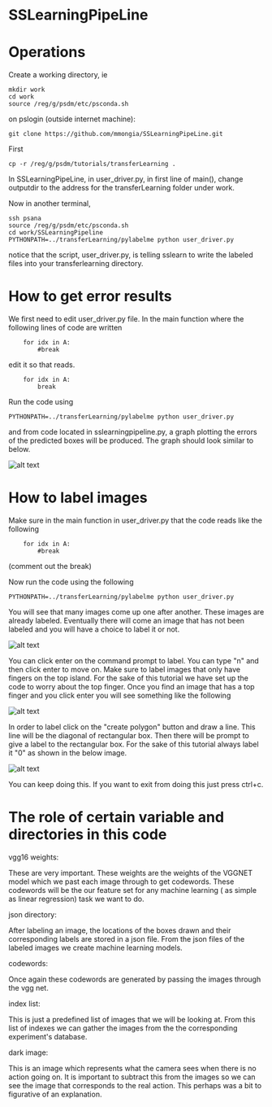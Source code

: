 # SSLearningPipeLine

# Operations


Create a working directory, ie

```
mkdir work
cd work
source /reg/g/psdm/etc/psconda.sh
```
on pslogin (outside internet machine):

```
git clone https://github.com/mmongia/SSLearningPipeLine.git
```
First 


```
cp -r /reg/g/psdm/tutorials/transferLearning .
```

In SSLearningPipeLine, in user_driver.py, in first line of main(), change outputdir to the address for the transferLearning folder under work.


Now in another terminal, 

```
ssh psana
source /reg/g/psdm/etc/psconda.sh
cd work/SSLearningPipeline
PYTHONPATH=../transferLearning/pylabelme python user_driver.py
```

notice that the script, user_driver.py, is telling sslearn to write the labeled files into your transferlearning directory.



# How to get error results

We first need to edit user_driver.py file. In the main function where the following lines of code are written 
```
    for idx in A:
        #break

```
edit it so that reads. 
```
    for idx in A:
        break
```

Run the code using
```
PYTHONPATH=../transferLearning/pylabelme python user_driver.py
```
and from code located in sslearningpipeline.py, a graph plotting the errors of the predicted boxes will be produced.
The graph should look similar to  below.



![alt text](https://github.com/mmongia/SSLearningPipeLine/blob/master/ErrorFromTransferLearning.JPG)





# How to label images
Make sure in the main function in user_driver.py that the code reads like the following


```
    for idx in A:
        #break
```

(comment out the break)

Now run the code using the following 

```
PYTHONPATH=../transferLearning/pylabelme python user_driver.py
```
You will see that many images come up one after another. These images are already labeled. Eventually there will come an image that has not been labeled and you will have a choice to label it or not.

![alt text](https://github.com/mmongia/SSLearningPipeLine/blob/master/Comment1.JPG)

You can click enter on the command prompt to label. You can type "n" and then click enter to move on. Make sure to label images that only have fingers on the top island. For the sake of this tutorial we have set up the code to worry about the top finger. Once you find an image that has a top finger and you click enter you will see something like the following 


![alt text](https://github.com/mmongia/SSLearningPipeLine/blob/master/Comment2.JPG)

In order to label click on the "create polygon" button and draw a line. This line will be the diagonal of rectangular box. Then there will be prompt to give a label to the rectangular box. For the sake of this tutorial always label it "0" as shown in the below image.


![alt text](https://github.com/mmongia/SSLearningPipeLine/blob/master/comment3.JPG)


You can keep doing this. If you want to exit from doing this just press ctrl+c.

# The role of certain variable and directories in this code


  vgg16 weights:
  
  These are very important. These weights are the weights of the VGGNET model which we past each image through to get codewords. These     codewords will be the our feature set for any machine learning ( as simple as linear regression) task we want to do.
  
  json directory:
    
  After labeling an image, the locations of the boxes drawn and their corresponding labels are stored in a json file. From the json       files of the labeled images we create machine learning models.
    
  codewords:
    
  Once again these codewords are generated by passing the images through the vgg net. 
  
  index list:
  
  This is just a predefined list of images that we will be looking at. From this list of indexes we can gather the images from the the     corresponding experiment's database.
  
  dark image:
    
  This is an image which represents what the camera sees when there is no action going on. It is important to subtract this from the       images so we can see the image that corresponds to the real action. This perhaps was a bit to figurative of an explanation.
